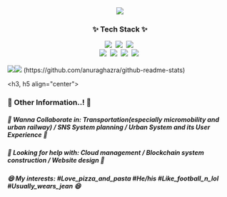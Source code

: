 <div align="center">
  <img src=https://capsule-render.vercel.app/api?type=rounded&color=timeGradient&text=🚅%20SafeCap's%20Git%20Laboratory%20🚀&fontSize=40&animation=twinkling&fontAlignY=45&fontAlign=50&height=180&desc=Welcome%20to%20the%20World%20of%20Safetyhat%20Lee&descAlignY=65 />
</div>

<h3 align="center">✨ Tech Stack ✨</h3>
<div align="center">
  <img src="https://img.shields.io/badge/python-3670A0.svg?style=for-the-badge&logo=python&logoColor=ffdd54" />&nbsp
  <img src="https://img.shields.io/badge/java-D6905A.svg?style=for-the-badge&logo=javascript&logoColor=20232a" />&nbsp
  <img src="https://img.shields.io/badge/R-B0A9A5.svg?style=for-the-badge&logo=R&logoColor=276DC3" />&nbsp
  <br>
  <img src="https://img.shields.io/badge/html5-2F4858.svg?style=for-the-badge&logo=html5&logoColor=E34F26" />&nbsp
  <img src="https://img.shields.io/badge/css3-F9F871.svg?style=for-the-badge&logo=css3&logoColor=1572B6" />&nbsp
  <img src="https://img.shields.io/badge/kotlin-F9EAFF.svg?style=for-the-badge&logo=kotlin&logoColor=7F52FF" />&nbsp
  <img src="https://img.shields.io/badge/matlab-11557c.svg?style=for-the-badge&logo=matlab&logoColor=white" />&nbsp
</div>

<br>
  <img src="https://github-readme-stats.vercel.app/api?username=safetyhatlee"><img src="https://github-readme-stats.vercel.app/api/top-langs/?username=safetyhatlee" />
(https://github.com/anuraghazra/github-readme-stats)

<h3, h5 align="center">
<h3>📢 Other Information..! 📢</h3>
<h5>👯 Wanna Collaborate in: Transportation(especially micromobility and urban railway) / SNS System planning / Urban System and its User Experience 👯</h5>
<h5>🤔 Looking for help with: Cloud management / Blockchain system construction / Website design 🤔</h5>
<h5>😄 My interests: #Love_pizza_and_pasta #He/his #Like_football_n_lol #Usually_wears_jean 😄</h5>

